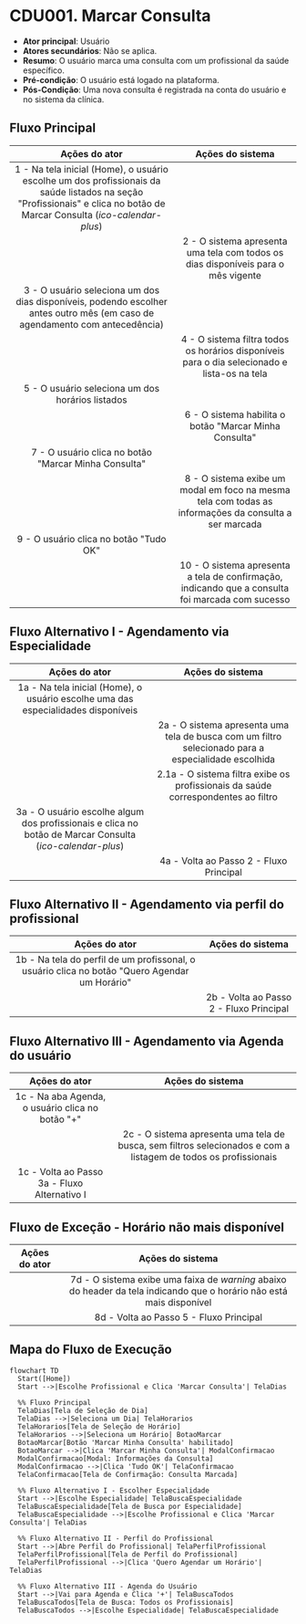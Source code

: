 # CDU001. Marcar Consulta

- **Ator principal**: Usuário
- **Atores secundários**: Não se aplica.
- **Resumo**: O usuário marca uma consulta com um profissional da saúde específico.
- **Pré-condição**: O usuário está logado na plataforma.
- **Pós-Condição**: Uma nova consulta é registrada na conta do usuário e no sistema da clínica.

## Fluxo Principal
| Ações do ator | Ações do sistema |
| :-----------------: | :-----------------: | 
| 1 - Na tela inicial (Home), o usuário escolhe um dos profissionais da saúde listados na seção "Profissionais" e clica no botão de Marcar Consulta (_ico-calendar-plus_) | |  
| | 2 - O sistema apresenta uma tela com todos os dias disponíveis para o mês vigente |
| 3 - O usuário seleciona um dos dias disponíveis, podendo escolher antes outro mês (em caso de agendamento com antecedência) | | 
| | 4 - O sistema filtra todos os horários disponíveis para o dia selecionado e lista-os na tela | 
| 5 - O usuário seleciona um dos horários listados | | 
| | 6 - O sistema habilita o botão "Marcar Minha Consulta" | 
| 7 - O usuário clica no botão "Marcar Minha Consulta" | | 
| | 8 - O sistema exibe um modal em foco na mesma tela com todas as informações da consulta a ser marcada | 
| 9 - O usuário clica no botão "Tudo OK" | | 
| | 10 - O sistema apresenta a tela de confirmação, indicando que a consulta foi marcada com sucesso |

## Fluxo Alternativo I - Agendamento via Especialidade
| Ações do ator | Ações do sistema |
| :-----------------: | :-----------------: | 
| 1a - Na tela inicial (Home), o usuário escolhe uma das especialidades disponíveis | |
| | 2a - O sistema apresenta uma tela de busca com um filtro selecionado para a especialidade escolhida |
| | 2.1a - O sistema filtra exibe os profissionais da saúde correspondentes ao filtro |
| 3a - O usuário escolhe algum dos profissionais e clica no botão de Marcar Consulta (_ico-calendar-plus_) | |
| | 4a - Volta ao Passo 2 - Fluxo Principal |

## Fluxo Alternativo II - Agendamento via perfil do profissional
| Ações do ator | Ações do sistema |
| :-----------------: | :-----------------: | 
| 1b - Na tela do perfil de um profissonal, o usuário clica no botão "Quero Agendar um Horário" | |
| | 2b - Volta ao Passo 2 - Fluxo Principal |

## Fluxo Alternativo III - Agendamento via Agenda do usuário
| Ações do ator | Ações do sistema |
| :-----------------: | :-----------------: |
| 1c - Na aba Agenda, o usuário clica no botão "+" | |
| | 2c - O sistema apresenta uma tela de busca, sem filtros selecionados e com a listagem de todos os profissionais |
| 1c - Volta ao Passo 3a - Fluxo Alternativo I | |

## Fluxo de Exceção - Horário não mais disponível
| Ações do ator | Ações do sistema |
| :-----------------: | :-----------------: | 
| | 7d - O sistema exibe uma faixa de _warning_ abaixo do header da tela indicando que o horário não está mais disponível |
| | 8d - Volta ao Passo 5 - Fluxo Principal |

## Mapa do Fluxo de Execução

```mermaid
flowchart TD
  Start([Home])
  Start -->|Escolhe Profissional e Clica 'Marcar Consulta'| TelaDias

  %% Fluxo Principal
  TelaDias[Tela de Seleção de Dia]
  TelaDias -->|Seleciona um Dia| TelaHorarios
  TelaHorarios[Tela de Seleção de Horário]
  TelaHorarios -->|Seleciona um Horário| BotaoMarcar
  BotaoMarcar[Botão 'Marcar Minha Consulta' habilitado]
  BotaoMarcar -->|Clica 'Marcar Minha Consulta'| ModalConfirmacao
  ModalConfirmacao[Modal: Informações da Consulta]
  ModalConfirmacao -->|Clica 'Tudo OK'| TelaConfirmacao
  TelaConfirmacao[Tela de Confirmação: Consulta Marcada]

  %% Fluxo Alternativo I - Escolher Especialidade
  Start -->|Escolhe Especialidade| TelaBuscaEspecialidade
  TelaBuscaEspecialidade[Tela de Busca por Especialidade]
  TelaBuscaEspecialidade -->|Escolhe Profissional e Clica 'Marcar Consulta'| TelaDias

  %% Fluxo Alternativo II - Perfil do Profissional
  Start -->|Abre Perfil do Profissional| TelaPerfilProfissional
  TelaPerfilProfissional[Tela de Perfil do Profissional]
  TelaPerfilProfissional -->|Clica 'Quero Agendar um Horário'| TelaDias

  %% Fluxo Alternativo III - Agenda do Usuário
  Start -->|Vai para Agenda e Clica '+'| TelaBuscaTodos
  TelaBuscaTodos[Tela de Busca: Todos os Profissionais]
  TelaBuscaTodos -->|Escolhe Especialidade| TelaBuscaEspecialidade
